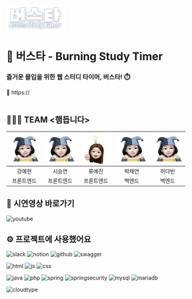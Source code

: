 <img src="src/main/resources/static/assets/signup_logo_white.png">

# 🚌 버스타 - Burning Study Timer
### 즐거운 몰입을 위한 웹 스터디 타이머, 버스타! ⏱️<br>
🔗 https://.
<br><br>

## 🧑‍🤝‍🧑 TEAM <햄듭니다>
|<img src="src/main/resources/static/assets/시승연.png" width="80">|<img src="src/main/resources/static/assets/시승연.png" width="80">|<img src="src/main/resources/static/assets/류예진.jpg" width="80">|<img src="src/main/resources/static/assets/시승연.png" width="80">|<img src="src/main/resources/static/assets/시승연.png" width="80">|
|:---:|:---:|:---:|:---:|:---:|
|강예현|시승연|류예진|박채연|허다빈|
|프론트엔드|프론트엔드|프론트엔드|백엔드|백엔드|


## 🎥 시연영상 바로가기
![youtube](https://img.shields.io/badge/YouTube-FF0000?style=for-the-badge&logo=youtube&logoColor=white)
<br>

## ⚙️ 프로젝트에 사용했어요
![slack](https://img.shields.io/badge/Slack-4A154B?style=for-the-badge&logo=slack&logoColor=white)
![notion](https://img.shields.io/badge/Notion-000000?style=for-the-badge&logo=notion&logoColor=white)
![github](https://img.shields.io/badge/GitHub-100000?style=for-the-badge&logo=github&logoColor=white)
![swagger](https://img.shields.io/badge/-Swagger-%23Clojure?style=for-the-badge&logo=swagger&logoColor=white)

![html](https://img.shields.io/badge/HTML5-E34F26?style=for-the-badge&logo=html5&logoColor=white)
![js](https://img.shields.io/badge/JavaScript-F7DF1E?style=for-the-badge&logo=JavaScript&logoColor=white)
![css](https://img.shields.io/badge/CSS-239120?&style=for-the-badge&logo=css3&logoColor=white)

![java](https://img.shields.io/badge/Java-ED8B00?style=for-the-badge&logo=openjdk&logoColor=white)
![php](https://img.shields.io/badge/PHP-777BB4?style=for-the-badge&logo=php&logoColor=white)
![spring](https://img.shields.io/badge/Spring-6DB33F?style=for-the-badge&logo=spring&logoColor=white)
![springsecurity](https://img.shields.io/badge/Spring_Security-6DB33F?style=for-the-badge&logo=Spring-Security&logoColor=white)
![mysql](https://img.shields.io/badge/MySQL-005C84?style=for-the-badge&logo=mysql&logoColor=white)
![mariadb](https://img.shields.io/badge/MariaDB-003545?style=for-the-badge&logo=mariadb&logoColor=white)

![cloudtype](https://img.shields.io/badge/CloudType-00A1E0?style=for-the-badge&logo=Salesforce&logoColor=white)

